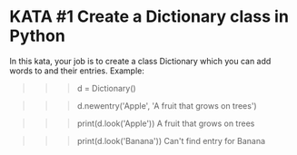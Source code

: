# KATA \#1 Create a Dictionary class in Python

In this kata, your job is to create a class Dictionary which you can add words to and their entries. Example:

>>> d = Dictionary()

>>> d.newentry('Apple', 'A fruit that grows on trees')

>>> print(d.look('Apple'))
A fruit that grows on trees

>>> print(d.look('Banana'))
Can't find entry for Banana